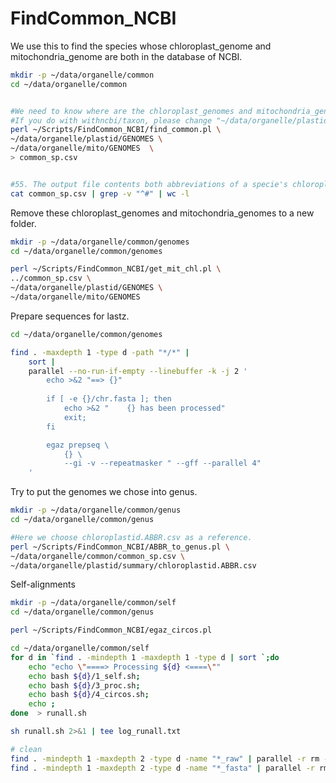 # FindCommon_NCBI

We use this to find the species whose chloroplast_genome and mitochondria_genome are both in the database of NCBI.

```bash
mkdir -p ~/data/organelle/common
cd ~/data/organelle/common


#We need to know where are the chloroplast_genomes and mitochondria_genomes. Here their inputing order is significant.
#If you do with withncbi/taxon, please change "~/data/organelle/plastid/GENOMES" to "~/data/organelle/plastid_genomes"
perl ~/Scripts/FindCommon_NCBI/find_common.pl \
~/data/organelle/plastid/GENOMES \
~/data/organelle/mito/GENOMES  \
> common_sp.csv


#55. The output file contents both abbreviations of a specie's chloroplast and mitochondria.
cat common_sp.csv | grep -v "^#" | wc -l

```

Remove these chloroplast_genomes and mitochondria_genomes to a new folder.

```bash 
mkdir -p ~/data/organelle/common/genomes
cd ~/data/organelle/common/genomes

perl ~/Scripts/FindCommon_NCBI/get_mit_chl.pl \
../common_sp.csv \
~/data/organelle/plastid/GENOMES \
~/data/organelle/mito/GENOMES 

```
Prepare sequences for lastz.
```bash 
cd ~/data/organelle/common/genomes

find . -maxdepth 1 -type d -path "*/*" |
    sort |
    parallel --no-run-if-empty --linebuffer -k -j 2 '
        echo >&2 "==> {}"
        
        if [ -e {}/chr.fasta ]; then
            echo >&2 "    {} has been processed"
            exit;
        fi

        egaz prepseq \
            {} \
            --gi -v --repeatmasker " --gff --parallel 4"
    '
```


Try to put the genomes we chose into genus.

```bash 
mkdir -p ~/data/organelle/common/genus
cd ~/data/organelle/common/genus

#Here we choose chloroplastid.ABBR.csv as a reference.
perl ~/Scripts/FindCommon_NCBI/ABBR_to_genus.pl \
~/data/organelle/common/common_sp.csv \
~/data/organelle/plastid/summary/chloroplastid.ABBR.csv
```


Self-alignments
```bash
mkdir -p ~/data/organelle/common/self
cd ~/data/organelle/common/genus

perl ~/Scripts/FindCommon_NCBI/egaz_circos.pl

cd ~/data/organelle/common/self
for d in `find . -mindepth 1 -maxdepth 1 -type d | sort `;do
    echo "echo \"====> Processing ${d} <====\""
    echo bash ${d}/1_self.sh;
    echo bash ${d}/3_proc.sh;
    echo bash ${d}/4_circos.sh;
    echo ;
done  > runall.sh

sh runall.sh 2>&1 | tee log_runall.txt

# clean
find . -mindepth 1 -maxdepth 2 -type d -name "*_raw" | parallel -r rm -fr
find . -mindepth 1 -maxdepth 2 -type d -name "*_fasta" | parallel -r rm -fr








